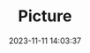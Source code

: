 ---
weight: 1
images:
- /images/edited/111.jpeg
title: Picture
date: 2023-11-11 14:03:37
tags:
- luminar
- work
---